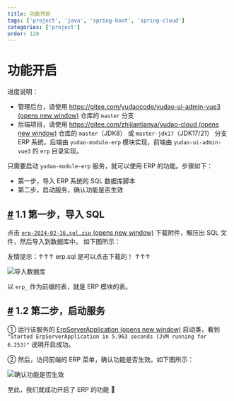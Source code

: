 ```yaml
---
title: 功能开启
tags: ['project', 'java', 'spring-boot', 'spring-cloud']
categories: ['project']
order: 128
---
```

# 功能开启

进度说明：

 * 管理后台，请使用 [https://gitee.com/yudaocode/yudao-ui-admin-vue3  (opens new window)](https://gitee.com/yudaocode/yudao-ui-admin-vue3) 仓库的 `master` 分支
* 后端项目，请使用 [https://gitee.com/zhijiantianya/yudao-cloud  (opens new window)](https://gitee.com/zhijiantianya/yudao-cloud) 仓库的 `master`（JDK8） 或 `master-jdk17`（JDK17/21） 分支
 ERP 系统，后端由 `yudao-module-erp` 模块实现，前端由 `yudao-ui-admin-vue3` 的 `erp` 目录实现。

 只需要启动 `yudao-module-erp` 服务，就可以使用 ERP 的功能。步骤如下：

 * 第一步，导入 ERP 系统的 SQL 数据库脚本
* 第二步，启动服务，确认功能是否生效

 ## [#](#_1-1-第一步-导入-sql) 1.1 第一步，导入 SQL

 点击 [`erp-2024-02-16.sql.zip`  (opens new window)](https://t.zsxq.com/17iEOp1oE) 下载附件，解压出 SQL 文件，然后导入到数据库中。 如下图所示：

 友情提示：↑↑↑ erp.sql 是可以点击下载的！ ↑↑↑

 ![导入数据库](https://cloud.iocoder.cn/img/ERP%E6%89%8B%E5%86%8C/%E5%8A%9F%E8%83%BD%E5%BC%80%E5%90%AF/%E7%AC%AC%E4%BA%8C%E6%AD%A5-01.png)

 以 `erp_` 作为前缀的表，就是 ERP 模块的表。

 ## [#](#_1-2-第二步-启动服务) 1.2 第二步，启动服务

 ① 运行该服务的 [ErpServerApplication  (opens new window)](https://github.com/YunaiV/yudao-cloud/blob/master/yudao-module-erp/yudao-module-erp-biz/src/main/java/cn/iocoder/yudao/module/erp/ErpServerApplication.java) 启动类，看到 `"Started ErpServerApplication in 5.963 seconds (JVM running for 6.253)"` 说明开启成功。

 ② 然后，访问前端的 ERP 菜单，确认功能是否生效。如下图所示：

 ![确认功能是否生效](https://cloud.iocoder.cn/img/ERP%E6%89%8B%E5%86%8C/%E5%8A%9F%E8%83%BD%E6%BC%94%E7%A4%BA/%E7%AE%A1%E7%90%86%E5%90%8E%E5%8F%B0.png)

 至此，我们就成功开启了 ERP 的功能 🙂

